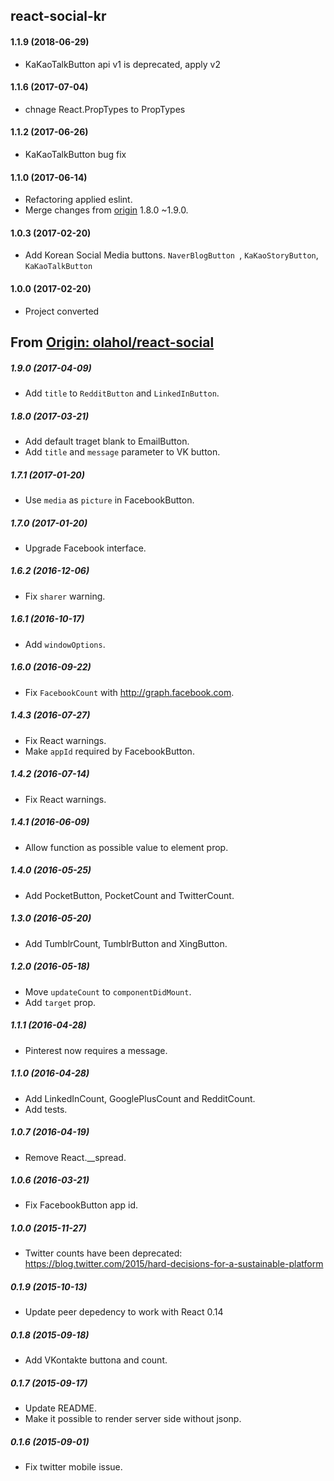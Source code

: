 ## react-social-kr

#### 1.1.9 (2018-06-29)

* KaKaoTalkButton api v1 is deprecated, apply v2

#### 1.1.6 (2017-07-04)

* chnage React.PropTypes to PropTypes

#### 1.1.2 (2017-06-26)

* KaKaoTalkButton bug fix

#### 1.1.0 (2017-06-14)

* Refactoring applied eslint.
* Merge changes from [origin](https://github.com/olahol/react-social) 1.8.0 ~1.9.0.

#### 1.0.3 (2017-02-20)

* Add Korean Social Media buttons. `NaverBlogButton `, `KaKaoStoryButton`, `KaKaoTalkButton`

#### 1.0.0 (2017-02-20)

* Project converted


## From [Origin: olahol/react-social](https://github.com/olahol/react-social)

##### 1.9.0 (2017-04-09)

* Add `title` to `RedditButton` and `LinkedInButton`.

##### 1.8.0 (2017-03-21)

* Add default traget blank to EmailButton.
* Add `title` and `message` parameter to VK button.

##### 1.7.1 (2017-01-20)

* Use `media` as `picture` in FacebookButton.

##### 1.7.0 (2017-01-20)

* Upgrade Facebook interface.

##### 1.6.2 (2016-12-06)

* Fix `sharer` warning.

##### 1.6.1 (2016-10-17)

* Add `windowOptions`.

##### 1.6.0 (2016-09-22)

* Fix `FacebookCount` with http://graph.facebook.com.

##### 1.4.3 (2016-07-27)

* Fix React warnings.
* Make `appId` required by FacebookButton.

##### 1.4.2 (2016-07-14)

* Fix React warnings.

##### 1.4.1 (2016-06-09)

* Allow function as possible value to element prop.

##### 1.4.0 (2016-05-25)

* Add PocketButton, PocketCount and TwitterCount.

##### 1.3.0 (2016-05-20)

* Add TumblrCount, TumblrButton and XingButton.

##### 1.2.0 (2016-05-18)

* Move `updateCount` to `componentDidMount`.
* Add `target` prop.

##### 1.1.1 (2016-04-28)

* Pinterest now requires a message.

##### 1.1.0 (2016-04-28)

* Add LinkedInCount, GooglePlusCount and RedditCount.
* Add tests.

##### 1.0.7 (2016-04-19)

* Remove React.__spread.

##### 1.0.6 (2016-03-21)

* Fix FacebookButton app id.

##### 1.0.0 (2015-11-27)

* Twitter counts have been deprecated: https://blog.twitter.com/2015/hard-decisions-for-a-sustainable-platform

##### 0.1.9 (2015-10-13)

* Update peer depedency to work with React 0.14

##### 0.1.8 (2015-09-18)

* Add VKontakte buttona and count.

##### 0.1.7 (2015-09-17)

* Update README.
* Make it possible to render server side without jsonp.

##### 0.1.6 (2015-09-01)

* Fix twitter mobile issue.
